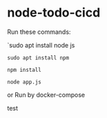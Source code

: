 # node-todo-cicd

Run these commands:


`sudo apt install node js


`sudo apt install npm`


`npm install`

`node app.js`

or Run by docker-compose

test

